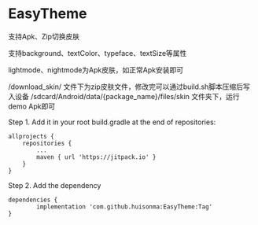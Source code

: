 # EasyTheme

支持Apk、Zip切换皮肤

支持background、textColor、typeface、textSize等属性

lightmode、nightmode为Apk皮肤，如正常Apk安装即可

/download_skin/ 文件下为zip皮肤文件，修改完可以通过build.sh脚本压缩后写入设备 /sdcard/Android/data/{package_name}/files/skin 文件夹下，运行demo Apk即可


Step 1. Add it in your root build.gradle at the end of repositories:

	allprojects {
		repositories {
			...
			maven { url 'https://jitpack.io' }
		}
	}
Step 2. Add the dependency

	dependencies {
	        implementation 'com.github.huisonma:EasyTheme:Tag'
	}
